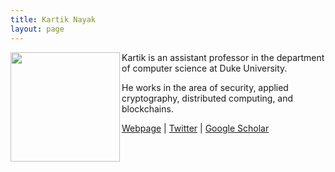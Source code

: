 ```yaml
---
title: Kartik Nayak
layout: page
---
```


<img align="left" width="175" height="175" src="../profile-kartik.jpg"> Kartik is an assistant professor in the 
department of computer science at Duke University. 

He works in the area of security, applied cryptography, distributed computing, and blockchains. 

[Webpage](https://users.cs.duke.edu/~kartik/) \| [Twitter](https://twitter.com/kartik1507) \| [Google Scholar](https://scholar.google.com/citations?user=JEyz8wEAAAAJ&hl=en)
